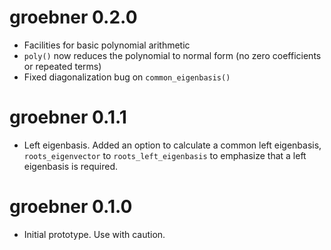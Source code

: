 # groebner 0.2.0

* Facilities for basic polynomial arithmetic
* `poly()` now reduces the polynomial to normal form (no zero coefficients or repeated terms)
* Fixed diagonalization bug on `common_eigenbasis()`

# groebner 0.1.1

* Left eigenbasis. Added an option to calculate a common left eigenbasis, `roots_eigenvector` to 
  `roots_left_eigenbasis` to emphasize that a left eigenbasis is required. 

# groebner 0.1.0

* Initial prototype.  Use with caution.
